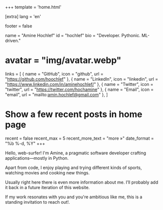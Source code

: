 +++
template = 'home.html'

[extra]
lang = 'en'

footer = false

name = "Amine Hochlef"
id = "hochlef"
bio = "Developer. Pythonic. ML-driven."
# avatar = "img/avatar.webp"
links = [
    { name = "GitHub", icon = "github", url = "https://github.com/hoochlef" },
    { name = "LinkedIn", icon = "linkedin", url = "https://www.linkedin.com/in/aminehochlef/" },
    { name = "Twitter", icon = "twitter", url = "https://twitter.com/hochamine" },
    { name = "Email", icon = "email", url = "mailto:amin.hochlef@gmail.com" },
]

# Show a few recent posts in home page
recent = false
recent_max = 5
recent_more_text = "more »"
date_format = "%b %-d, %Y"
+++

Hello, web-surfer! I'm Amine, a pragmatic software developer crafting applications—mostly in Python.

Apart from code, I enjoy playing and trying different kinds of sports, watching movies and cooking new things.

Usually right here there is even more information about me. I’ll probably add it back in a future iteration of this website.

If my work resonates with you   and you're ambitious like me, this is a standing invitation to reach out!.